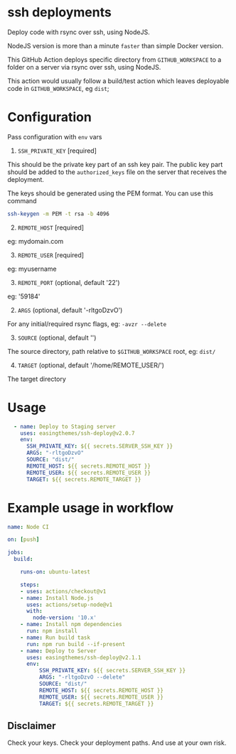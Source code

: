 # ssh deployments

Deploy code with rsync over ssh, using NodeJS.

NodeJS version is more than a minute `faster` than simple Docker version.

This GitHub Action deploys specific directory from `GITHUB_WORKSPACE` to a folder on a server via rsync over ssh, using NodeJS.

This action would usually follow a build/test action which leaves deployable code in `GITHUB_WORKSPACE`, eg `dist`;

# Configuration

Pass configuration with `env` vars

1. `SSH_PRIVATE_KEY` [required]

This should be the private key part of an ssh key pair.
The public key part should be added to the `authorized_keys` file on the server that receives the deployment.

The keys should be generated using the PEM format. You can use this command

```bash
ssh-keygen -m PEM -t rsa -b 4096
```

2. `REMOTE_HOST` [required]

eg: mydomain.com

3. `REMOTE_USER` [required]

eg: myusername

3. `REMOTE_PORT` (optional, default '22')

eg: '59184'

2. `ARGS` (optional, default '-rltgoDzvO')

For any initial/required rsync flags, eg: `-avzr --delete`

3. `SOURCE` (optional, default '')

The source directory, path relative to `$GITHUB_WORKSPACE` root, eg: `dist/`

4. `TARGET` (optional, default '/home/REMOTE_USER/')

The target directory

# Usage

```yaml
  - name: Deploy to Staging server
    uses: easingthemes/ssh-deploy@v2.0.7
    env:
      SSH_PRIVATE_KEY: ${{ secrets.SERVER_SSH_KEY }}
      ARGS: "-rltgoDzvO"
      SOURCE: "dist/"
      REMOTE_HOST: ${{ secrets.REMOTE_HOST }}
      REMOTE_USER: ${{ secrets.REMOTE_USER }}
      TARGET: ${{ secrets.REMOTE_TARGET }}
```

# Example usage in workflow

```yaml
name: Node CI

on: [push]

jobs:
  build:

    runs-on: ubuntu-latest

    steps:
    - uses: actions/checkout@v1
    - name: Install Node.js
      uses: actions/setup-node@v1
      with:
        node-version: '10.x'
    - name: Install npm dependencies
      run: npm install
    - name: Run build task
      run: npm run build --if-present
    - name: Deploy to Server
      uses: easingthemes/ssh-deploy@v2.1.1
      env:
          SSH_PRIVATE_KEY: ${{ secrets.SERVER_SSH_KEY }}
          ARGS: "-rltgoDzvO --delete"
          SOURCE: "dist/"
          REMOTE_HOST: ${{ secrets.REMOTE_HOST }}
          REMOTE_USER: ${{ secrets.REMOTE_USER }}
          TARGET: ${{ secrets.REMOTE_TARGET }}
```

## Disclaimer

Check your keys. Check your deployment paths. And use at your own risk.

